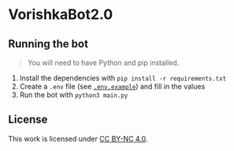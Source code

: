 # VorishkaBot2.0

## Running the bot

> You will need to have Python and pip installed.

1. Install the dependencies with ``pip install -r requirements.txt``
2. Create a ``.env`` file (see [``.env.example``](./.env.example)) and fill in the values
3. Run the bot with ``python3 main.py``

## License

This work is licensed under [CC BY-NC 4.0](https://creativecommons.org/licenses/by-nc/4.0/). 
